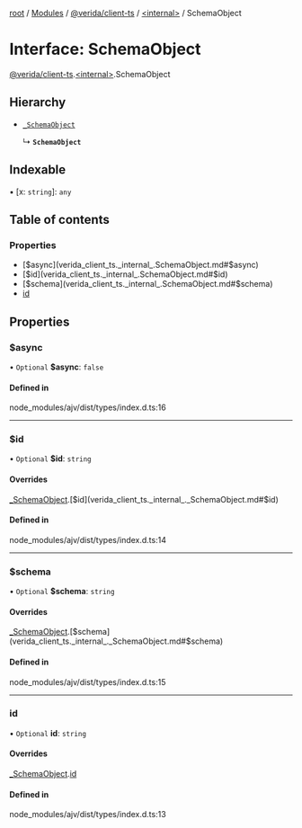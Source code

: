 [root](../README.md) / [Modules](../modules.md) / [@verida/client-ts](../modules/verida_client_ts.md) / [<internal\>](../modules/verida_client_ts._internal_.md) / SchemaObject

# Interface: SchemaObject

[@verida/client-ts](../modules/verida_client_ts.md).[<internal\>](../modules/verida_client_ts._internal_.md).SchemaObject

## Hierarchy

- [`_SchemaObject`](verida_client_ts._internal_._SchemaObject.md)

  ↳ **`SchemaObject`**

## Indexable

▪ [x: `string`]: `any`

## Table of contents

### Properties

- [$async](verida_client_ts._internal_.SchemaObject.md#$async)
- [$id](verida_client_ts._internal_.SchemaObject.md#$id)
- [$schema](verida_client_ts._internal_.SchemaObject.md#$schema)
- [id](verida_client_ts._internal_.SchemaObject.md#id)

## Properties

### $async

• `Optional` **$async**: ``false``

#### Defined in

node_modules/ajv/dist/types/index.d.ts:16

___

### $id

• `Optional` **$id**: `string`

#### Overrides

[_SchemaObject](verida_client_ts._internal_._SchemaObject.md).[$id](verida_client_ts._internal_._SchemaObject.md#$id)

#### Defined in

node_modules/ajv/dist/types/index.d.ts:14

___

### $schema

• `Optional` **$schema**: `string`

#### Overrides

[_SchemaObject](verida_client_ts._internal_._SchemaObject.md).[$schema](verida_client_ts._internal_._SchemaObject.md#$schema)

#### Defined in

node_modules/ajv/dist/types/index.d.ts:15

___

### id

• `Optional` **id**: `string`

#### Overrides

[_SchemaObject](verida_client_ts._internal_._SchemaObject.md).[id](verida_client_ts._internal_._SchemaObject.md#id)

#### Defined in

node_modules/ajv/dist/types/index.d.ts:13
